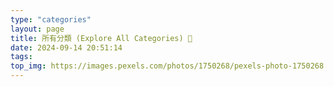 ```yaml
---
type: "categories"
layout: page
title: 所有分類 (Explore All Categories) 📂
date: 2024-09-14 20:51:14
tags:
top_img: https://images.pexels.com/photos/1750268/pexels-photo-1750268.jpeg?auto=compress&cs=tinysrgb&w=1260&h=750&dpr=2
---
```

